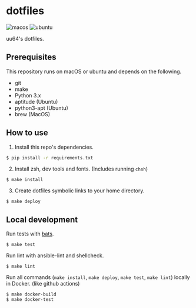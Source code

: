 # dotfiles

![macos](https://github.com/uu64/dotfiles/workflows/macos/badge.svg)
![ubuntu](https://github.com/uu64/dotfiles/workflows/ubuntu/badge.svg)

uu64's dotfiles.

## Prerequisites

This repository runs on macOS or ubuntu and depends on the following.

- git
- make
- Python 3.x
- aptitude (Ubuntu)
- python3-apt (Ubuntu)
- brew (MacOS)

## How to use

1. Install this repo's dependencies.
  ```sh
  $ pip install -r requirements.txt
  ```

2. Install zsh, dev tools and fonts. (Includes running `chsh`)
  ```
  $ make install
  ```

3. Create dotfiles symbolic links to your home directory.
  ```
  $ make deploy
  ```

## Local development

Run tests with [bats](https://github.com/sstephenson/bats).
```
$ make test
```

Run lint with ansible-lint and shellcheck.
```
$ make lint
```

Run all commands (`make install`, `make deploy`, `make test`, `make lint`) locally in Docker.
(like github actions)
```
$ make docker-build
$ make docker-test
```
